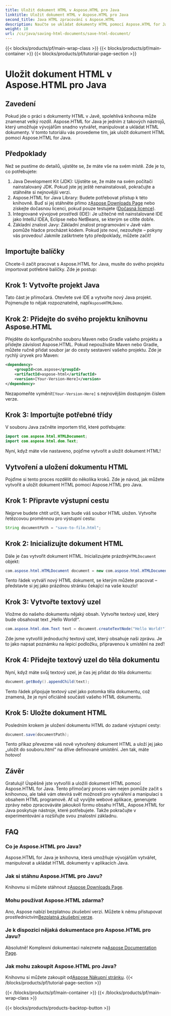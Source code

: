```yaml
---
title: Uložit dokument HTML v Aspose.HTML pro Java
linktitle: Uložit dokument HTML v Aspose.HTML pro Java
second_title: Java HTML zpracování s Aspose.HTML
description: Naučte se ukládat dokumenty HTML pomocí Aspose.HTML for Java s tímto komplexním průvodcem krok za krokem navrženým pro začátečníky a odborníky.
weight: 10
url: /cs/java/saving-html-documents/save-html-document/
---
```


{{< blocks/products/pf/main-wrap-class >}}
{{< blocks/products/pf/main-container >}}
{{< blocks/products/pf/tutorial-page-section >}}

# Uložit dokument HTML v Aspose.HTML pro Java

## Zavedení
Pokud jde o práci s dokumenty HTML v Javě, spolehlivá knihovna může znamenat velký rozdíl. Aspose.HTML for Java je jedním z takových nástrojů, který umožňuje vývojářům snadno vytvářet, manipulovat a ukládat HTML dokumenty. V tomto tutoriálu vás provedeme tím, jak uložit dokument HTML pomocí Aspose.HTML for Java. 
## Předpoklady
Než se pustíme do detailů, ujistěte se, že máte vše na svém místě. Zde je to, co potřebujete:
1. Java Development Kit (JDK): Ujistěte se, že máte na svém počítači nainstalovaný JDK. Pokud jste jej ještě nenainstalovali, pokračujte a stáhněte si nejnovější verzi.
2.  Aspose.HTML for Java Library: Budete potřebovat přístup k této knihovně. Buď si jej stáhněte přímo z[Aspose Downloads Page](https://releases.aspose.com/html/java/) nebo získejte dočasnou licenci, pokud pouze testujete ([Dočasná licence](https://purchase.aspose.com/temporary-license/)).
3. Integrované vývojové prostředí (IDE): Je užitečné mít nainstalované IDE jako IntelliJ IDEA, Eclipse nebo NetBeans, se kterým se cítíte dobře.
4. Základní znalost Javy: Základní znalost programování v Javě vám pomůže hladce procházet kódem. Pokud jste noví, nezoufejte – pokyny vás provedou!
Jakmile zaškrtnete tyto předpoklady, můžete začít!
## Importujte balíčky
Chcete-li začít pracovat s Aspose.HTML for Java, musíte do svého projektu importovat potřebné balíčky. Zde je postup:
## Krok 1: Vytvořte projekt Java
 Tato část je přímočará. Otevřete své IDE a vytvořte nový Java projekt. Pojmenujte to nějak rozpoznatelně, např`AsposeHTMLDemo`.
## Krok 2: Přidejte do svého projektu knihovnu Aspose.HTML
Přejděte do konfiguračního souboru Maven nebo Gradle vašeho projektu a přidejte závislost Aspose.HTML. Pokud nepoužíváte Maven nebo Gradle, můžete ručně přidat soubor jar do cesty sestavení vašeho projektu. Zde je rychlý úryvek pro Maven:
```xml
<dependency>
    <groupId>com.aspose</groupId>
    <artifactId>aspose-html</artifactId>
    <version>[Your-Version-Here]</version>
</dependency>
```
 Nezapomeňte vyměnit`[Your-Version-Here]` s nejnovějším dostupným číslem verze.
## Krok 3: Importujte potřebné třídy
V souboru Java začněte importem tříd, které potřebujete:
```java
import com.aspose.html.HTMLDocument;
import com.aspose.html.dom.Text;
```
Nyní, když máte vše nastaveno, pojďme vytvořit a uložit dokument HTML!
## Vytvoření a uložení dokumentu HTML
Pojďme si tento proces rozdělit do několika kroků. Zde je návod, jak můžete vytvořit a uložit dokument HTML pomocí Aspose.HTML pro Java.
## Krok 1: Připravte výstupní cestu
Nejprve budete chtít určit, kam bude váš soubor HTML uložen. Vytvořte řetězcovou proměnnou pro výstupní cestu:
```java
String documentPath = "save-to-file.html";
```
## Krok 2: Inicializujte dokument HTML
 Dále je čas vytvořit dokument HTML. Inicializujete prázdný`HTMLDocument` objekt:
```java
com.aspose.html.HTMLDocument document = new com.aspose.html.HTMLDocument();
```
Tento řádek vytváří nový HTML dokument, se kterým můžete pracovat – představte si jej jako prázdnou stránku čekající na vaše kouzlo!
## Krok 3: Vytvořte textový uzel
Vložme do našeho dokumentu nějaký obsah. Vytvořte textový uzel, který bude obsahovat text „Hello World!“.
```java
com.aspose.html.dom.Text text = document.createTextNode("Hello World!");
```
Zde jsme vytvořili jednoduchý textový uzel, který obsahuje naši zprávu. Je to jako napsat poznámku na lepicí podložku, připravenou k umístění na zeď!
## Krok 4: Přidejte textový uzel do těla dokumentu
Nyní, když máte svůj textový uzel, je čas jej přidat do těla dokumentu:
```java
document.getBody().appendChild(text);
```
Tento řádek připojuje textový uzel jako potomka těla dokumentu, což znamená, že je nyní oficiálně součástí vašeho HTML dokumentu.
## Krok 5: Uložte dokument HTML
Posledním krokem je uložení dokumentu HTML do zadané výstupní cesty:
```java
document.save(documentPath);
```
Tento příkaz převezme váš nově vytvořený dokument HTML a uloží jej jako „uložit do souboru.html“ na dříve definované umístění. Jen tak, máte hotovo!
## Závěr
Gratuluji! Úspěšně jste vytvořili a uložili dokument HTML pomocí Aspose.HTML for Java. Tento přímočarý proces vám nejen pomůže začít s knihovnou, ale také vám otevírá svět možností pro vytváření a manipulaci s obsahem HTML programově.
Ať už vyvíjíte webové aplikace, generujete zprávy nebo zpracováváte jakoukoli formu obsahu HTML, Aspose.HTML for Java poskytuje nástroje, které potřebujete. Takže pokračujte v experimentování a rozšiřujte svou znalostní základnu.
## FAQ
### Co je Aspose.HTML pro Java?  
Aspose.HTML for Java je knihovna, která umožňuje vývojářům vytvářet, manipulovat a ukládat HTML dokumenty v aplikacích Java.
### Jak si stáhnu Aspose.HTML pro Javu?  
 Knihovnu si můžete stáhnout z[Aspose Downloads Page](https://releases.aspose.com/html/java/).
### Mohu používat Aspose.HTML zdarma?  
 Ano, Aspose nabízí bezplatnou zkušební verzi. Můžete k němu přistupovat prostřednictvím[Bezplatná zkušební verze](https://releases.aspose.com/).
### Je k dispozici nějaká dokumentace pro Aspose.HTML pro Javu?  
 Absolutně! Komplexní dokumentaci naleznete na[Aspose Documentation Page](https://reference.aspose.com/html/java/).
### Jak mohu zakoupit Aspose.HTML pro Java?  
 Knihovnu si můžete zakoupit od[Aspose Nákupní stránku](https://purchase.aspose.com/buy).
{{< /blocks/products/pf/tutorial-page-section >}}

{{< /blocks/products/pf/main-container >}}
{{< /blocks/products/pf/main-wrap-class >}}

{{< blocks/products/products-backtop-button >}}
